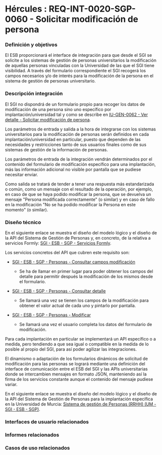 # Hércules : REQ\-INT\-0020\-SGP\-0060 \- Solicitar modificación de persona







### Definición y objetivos

El ESB proporcionará el interface de integración para que desde el SGI se solicite a los sistemas de gestión de personas universitarios la modificación de aquellas personas vinculadas con la Universidad de las que el SGI tiene visibilidad. A través del formulario correspondiente el SGI recogerá los campos necesarios y/o de interés para la modificación de la persona en el sistema de gestión de personas universitario. 







### Descripción integración

El SGI no dispondrá de un formulario propio para recoger los datos de modificación de una persona sino uno específico por implantación/universidad tal y como se describe en [IU\-GEN\-0062 \- Ver detalle \- Solicitar modificación de persona](https://confluence.um.es/confluence/pages/createpage.action?spaceKey=HERCULES&title=IU-GEN-0062+-+Ver+detalle+-+Solicitar+modificaci%C3%B3n+de+persona&linkCreation=true&fromPageId=597853090 "/confluence/pages/createpage.action?spaceKey=HERCULES&title=IU-GEN-0062+-+Ver+detalle+-+Solicitar+modificaci%C3%B3n+de+persona&linkCreation=true&fromPageId=597853090").

Los parámetros de entrada y salida a la hora de integrarse con los sistemas universitarios para la modificación de personas serán definidos en cada implantación/universidad en particular, puesto que dependen de las necesidades y restricciones tanto de sus usuarios finales como de sus sistemas de gestión de la información de personas.

Los parámetros de entrada de la integración vendrán determinados por el contenido del formulario de modificación específico para una implantación, más las información adicional no visible por pantalla que se pudiese necesitar enviar.

Como salida se tratará de tender a tener una respuesta más estandarizada o común, como un mensaje con el resultado de la operación, por ejemplo, en caso de que se haya podido modificar la persona, que se devuelva un mensaje "Persona modificada correctamente" (o similar) y en caso de fallo en la modificación "No se ha podido modificar la Persona en este momento" (o similar).  


### Diseño técnico

En el siguiente enlace se muestra el diseño del modelo lógico y el diseño de la API del Sistema de Gestión de Personas y, en concreto, de la relativa a servicios Formly: [SGI \- ESB \- SGP \- Servicios Formly](/hercules/sgi-sistema-de-gestion-de-investigacion/diseno/componentes/sgi-esb/sgi-esb-sgp/sgi-esb-sgp-servicios-formly/index.md "/hercules/sgi-sistema-de-gestion-de-investigacion/diseno/componentes/sgi-esb/sgi-esb-sgp/sgi-esb-sgp-servicios-formly/index.md").

Los servicios concretos del API que cubren este requisito son:

* [SGI \- ESB \- SGP \- Personas \- Consultar campos modificación](/hercules/sgi-sistema-de-gestion-de-investigacion/diseno/componentes/sgi-esb/sgi-esb-sgp/sgi-esb-sgp-servicios-formly/sgi-esb-sgp-personas-consultar-campos-modificacion.md "/hercules/sgi-sistema-de-gestion-de-investigacion/diseno/componentes/sgi-esb/sgi-esb-sgp/sgi-esb-sgp-servicios-formly/sgi-esb-sgp-personas-consultar-campos-modificacion.md")  

	+ Se ha de llamar en primer lugar para poder obtener los campos del detalle para permitir después la modificación de los mismos desde el formulario.
* [SGI \- ESB \- SGP \- Personas \- Consultar detalle](/hercules/sgi-sistema-de-gestion-de-investigacion/diseno/componentes/sgi-esb/sgi-esb-sgp/sgi-esb-sgp-servicios-formly/sgi-esb-sgp-personas-consultar-detalle.md "/hercules/sgi-sistema-de-gestion-de-investigacion/diseno/componentes/sgi-esb/sgi-esb-sgp/sgi-esb-sgp-servicios-formly/sgi-esb-sgp-personas-consultar-detalle.md")  

	+ Se llamará una vez se tienen los campos de la modificación para obtener el valor actual de cada uno y pintarlo por pantalla.
* [SGI \- ESB \- SGP \- Personas \- Modificar](/hercules/sgi-sistema-de-gestion-de-investigacion/diseno/componentes/sgi-esb/sgi-esb-sgp/sgi-esb-sgp-servicios-formly/sgi-esb-sgp-personas-modificar.md "/hercules/sgi-sistema-de-gestion-de-investigacion/diseno/componentes/sgi-esb/sgi-esb-sgp/sgi-esb-sgp-servicios-formly/sgi-esb-sgp-personas-modificar.md")  

	+ Se llamará una vez el usuario completa los datos del formulario de modificación.

Para cada implantación en particular se implementará un API específico o a medida, pero tendiendo a que sea igual o compatible en la medida de lo posible al propio del SGI, para así poder agilizar las integraciones.

El dinamismo o adaptación de los formularios dinámicos de solicitud de modificación para las personas se logrará mediante una definición del interface de comunicación entre el ESB del SGI y las APIs universitarias donde se intercambien mensajes en formato JSON, manteniendo así la firma de los servicios constante aunque el contenido del mensaje pudiese variar.

En el siguiente enlace se muestra el diseño del modelo lógico y el diseño de la API del Sistema de Gestión de Personas para la implantación específica en la Universidad de Murcia: [Sistema de gestión de Personas (RRHH) (UM \- SGI \- ESB \- SGP)](/hercules/sgi-sistema-de-gestion-de-investigacion/guia-de-implantacion-checklist/um-universidad-de-murcia/sistema-de-gestion-de-investigacion-apis-integracion/sistema-de-gestion-de-personas-rrhh-um-sgi-esb-sgp/index.md "/hercules/sgi-sistema-de-gestion-de-investigacion/guia-de-implantacion-checklist/um-universidad-de-murcia/sistema-de-gestion-de-investigacion-apis-integracion/sistema-de-gestion-de-personas-rrhh-um-sgi-esb-sgp/index.md").







### Interfaces de usuario relacionados







### Informes relacionados







### Casos de uso relacionados









